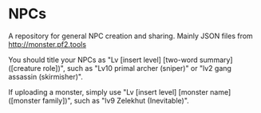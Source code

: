 # NPCs
A repository for general NPC creation and sharing. Mainly JSON files from http://monster.pf2.tools

You should title your NPCs as "Lv [insert level] [two-word summary] ([creature role])", such as "Lv10 primal archer (sniper)" or "lv2 gang assassin (skirmisher)".

If uploading a monster, simply use "Lv [insert level] [monster name] ([monster family])", such as "lv9 Zelekhut (Inevitable)".
